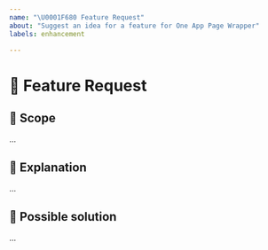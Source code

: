 ```yaml
---
name: "\U0001F680 Feature Request"
about: "Suggest an idea for a feature for One App Page Wrapper"
labels: enhancement

---
```


<!--
  Thanks for reporting an issue 😄  to `one-app-page-wrapper`!
  Before you submit, please search open / closed issues before submitting, since someone else might 
  have asked the same thing before.
  -->

# 🚀  Feature Request

## 🔦 Scope

<!---
  Tell us what is the scope of the feature you'd like to request. Is it about an existing component?
  It is a new component? Behavior change?
  -->

...

## 💁 Explanation

<!---
  Tell us how the new feature would work.
  -->

...

## 🔧 Possible solution <!-- optional -->

<!---
  Suggest ideas on how to implement the addition or change
  -->

...

